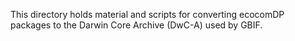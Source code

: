 This directory holds material and scripts for converting ecocomDP packages to the Darwin Core Archive (DwC-A) used by GBIF. 

